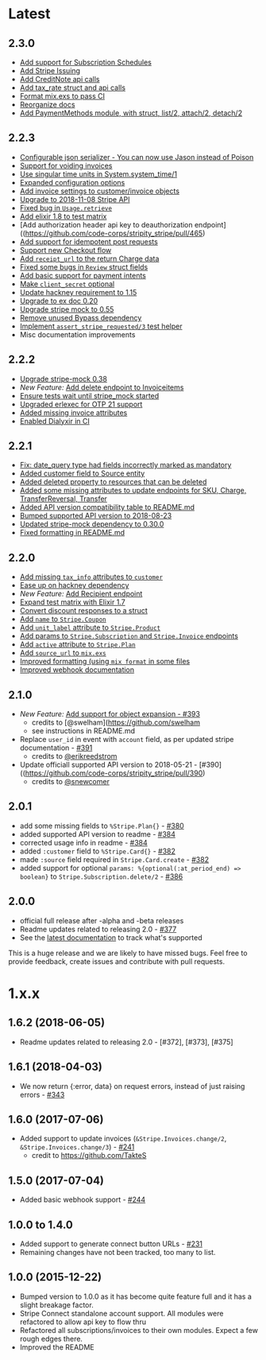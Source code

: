 # Latest

## 2.3.0

- [Add support for Subscription Schedules](https://github.com/code-corps/stripity_stripe/pull/480)
- [Add Stripe Issuing](https://github.com/code-corps/stripity_stripe/pull/493)
- [Add CreditNote api calls](https://github.com/code-corps/stripity_stripe/pull/492)
- [Add tax_rate struct and api calls](https://github.com/code-corps/stripity_stripe/pull/491)
- [Format mix.exs to pass CI](https://github.com/code-corps/stripity_stripe/pull/498)
- [Reorganize docs](https://github.com/code-corps/stripity_stripe/pull/496)
- [Add PaymentMethods module, with struct, list/2, attach/2, detach/2](https://github.com/code-corps/stripity_stripe/pull/495)

## 2.2.3

- [Configurable json serializer - You can now use Jason instead of Poison](https://github.com/code-corps/stripity_stripe/pull/446)
- [Support for voiding invoices](https://github.com/code-corps/stripity_stripe/pull/444)
- [Use singular time units in System.system_time/1](https://github.com/code-corps/stripity_stripe/pull/450)
- [Expanded configuration options](https://github.com/code-corps/stripity_stripe/pull/447)
- [Add invoice settings to customer/invoice objects](https://github.com/code-corps/stripity_stripe/pull/451)
- [Upgrade to 2018-11-08 Stripe API](https://github.com/code-corps/stripity_stripe/pull/439)
- [Fixed bug in `Usage.retrieve`](https://github.com/code-corps/stripity_stripe/pull/433)
- [Add elixir 1.8 to test matrix](https://github.com/code-corps/stripity_stripe/pull/449)
- [Add authorization header api key to deauthorization endpoint]((https://github.com/code-corps/stripity_stripe/pull/465)
- [Add support for idempotent post requests](https://github.com/code-corps/stripity_stripe/pull/461)
- [Support new Checkout flow](https://github.com/code-corps/stripity_stripe/pull/466)
- [Add `receipt_url` to the return Charge data](https://github.com/code-corps/stripity_stripe/pull/467)
- [Fixed some bugs in `Review` struct fields](https://github.com/code-corps/stripity_stripe/pull/468)
- [Add basic support for payment intents](https://github.com/code-corps/stripity_stripe/pull/470)
- [Make `client_secret` optional](https://github.com/code-corps/stripity_stripe/pull/473)
- [Update hackney requirement to 1.15](https://github.com/code-corps/stripity_stripe/pull/475)
- [Upgrade to ex doc 0.20](https://github.com/code-corps/stripity_stripe/pull/486)
- [Upgrade stripe mock to 0.55](https://github.com/code-corps/stripity_stripe/pull/485)
- [Remove unused Bypass dependency](https://github.com/code-corps/stripity_stripe/pull/88)
- [Implement `assert_stripe_requested/3` test helper](https://github.com/code-corps/stripity_stripe/pull/487)
- Misc documentation improvements

## 2.2.2

- [Upgrade stripe-mock 0.38](https://github.com/code-corps/stripity_stripe/pull/436)
- *New Feature:* [Add delete endpoint to Invoiceitems](https://github.com/code-corps/stripity_stripe/pull/434)
- [Ensure tests wait until stripe_mock started](https://github.com/code-corps/stripity_stripe/pull/427)
- [Upgraded erlexec for OTP 21 support](https://github.com/code-corps/stripity_stripe/pull/426)
- [Added missing invoice attributes](https://github.com/code-corps/stripity_stripe/pull/425)
- [Enabled Dialyxir in CI](https://github.com/code-corps/stripity_stripe/pull/424)

## 2.2.1

- [Fix: date_query type had fields incorrectly marked as mandatory](https://github.com/code-corps/stripity_stripe/pull/421)
- [Added customer field to Source entity](https://github.com/code-corps/stripity_stripe/pull/420)
- [Added deleted property to resources that can be deleted](https://github.com/code-corps/stripity_stripe/pull/419)
- [Added some missing attributes to update endpoints for SKU, Charge, TransferReversal, Transfer](https://github.com/code-corps/stripity_stripe/pull/418)
- [Added API version compatibility table to README.md](https://github.com/code-corps/stripity_stripe/pull/416)
- [Bumped supported API version to 2018-08-23](https://github.com/code-corps/stripity_stripe/pull/415)
- [Updated stripe-mock dependency to 0.30.0](https://github.com/code-corps/stripity_stripe/pull/414)
- [Fixed formatting in README.md](https://github.com/code-corps/stripity_stripe/pull/412)

## 2.2.0

- [Add missing `tax_info` attributes to `customer`](https://github.com/code-corps/stripity_stripe/pull/410)
- [Ease up on hackney dependency](https://github.com/code-corps/stripity_stripe/pull/407)
- *New Feature:* [Add Recipient endpoint](https://github.com/code-corps/stripity_stripe/pull/405)
- [Expand test matrix with Elixir 1.7](https://github.com/code-corps/stripity_stripe/pull/404)
- [Convert discount responses to a struct](https://github.com/code-corps/stripity_stripe/pull/403)
- [Add `name` to `Stripe.Coupon`](https://github.com/code-corps/stripity_stripe/pull/402)
- [Add `unit_label` attribute to `Stripe.Product`](https://github.com/code-corps/stripity_stripe/pull/401)
- [Add params to `Stripe.Subscription` and `Stripe.Invoice` endpoints](https://github.com/code-corps/stripity_stripe/pull/400)
- [Add `active` attribute to `Stripe.Plan`](https://github.com/code-corps/stripity_stripe/pull/399)
- [Add `source_url` to `mix.exs`](https://github.com/code-corps/stripity_stripe/pull/398)
- [Improved formatting (using `mix format` in some files](https://github.com/code-corps/stripity_stripe/pull/397)
- [Improved webhook documentation](https://github.com/code-corps/stripity_stripe/pull/395)

## 2.1.0

- *New Feature:* [Add support for object expansion - #393](https://github.com/code-corps/stripity_stripe/pull/393)
  - credits to [@swelham](https://github.com/swelham
  - see instructions in README.md
- Replace `user_id` in event with `account` field, as per updated stripe documentation - [#391](https://github.com/code-corps/stripity_stripe/pull/391)
  - credits to [@erikreedstrom](https://github.com/erikreedstrom)
- Update officiall supported API version to 2018-05-21 - [#390]((https://github.com/code-corps/stripity_stripe/pull/390)
  - credits to [@snewcomer](https://github.com/snewcomer)

## 2.0.1

- add some missing fields to `%Stripe.Plan{}` - [#380](https://github.com/code-corps/stripity_stripe/pull/380)
- added supported API version to readme - [#384](https://github.com/code-corps/stripity_stripe/pull/384)
- corrected usage info in readme - [#384](https://github.com/code-corps/stripity_stripe/pull/384)
- added `:customer` field to `%Stripe.Card{}` - [#382](https://github.com/code-corps/stripity_stripe/pull/382)
- made `:source` field required in `Stripe.Card.create` - [#382](https://github.com/code-corps/stripity_stripe/pull/382)
- added support for optional `params: %{optional(:at_period_end) => boolean}` to `Stripe.Subscription.delete/2` - [#386](https://github.com/code-corps/stripity_stripe/pull/386)

## 2.0.0

- official full release after -alpha and -beta releases
- Readme updates related to releasing 2.0 - [#377](https://github.com/code-corps/stripity_stripe/pull/377)
- See the [latest documentation](https://hexdocs.pm/stripity_stripe/api-reference.html) to track what's supported

This is a huge release and we are likely to have missed bugs. Feel free to provide feedback, create issues and contribute with pull requests.

# 1.x.x

## 1.6.2 (2018-06-05)

- Readme updates related to releasing 2.0 - [#372], [#373], [#375]

## 1.6.1 (2018-04-03)

- We now return {:error, data} on request errors, instead of just raising errors - [#343](https://github.com/code-corps/stripity_stripe/pull/343)

## 1.6.0 (2017-07-06)

- Added support to update invoices (`&Stripe.Invoices.change/2`, `&Stripe.Invoices.change/3`) - [#241](https://github.com/code-corps/stripity_stripe/pull/241)
  - credit to https://github.com/TakteS

## 1.5.0 (2017-07-04)

- Added basic webhook support - [#244](https://github.com/code-corps/stripity_stripe/pull/244)

## 1.0.0 to 1.4.0

- Added support to generate connect button URLs - [#231](https://github.com/code-corps/stripity_stripe/pull/231)
- Remaining changes have not been tracked, too many to list.

## 1.0.0 (2015-12-22)

- Bumped version to 1.0.0 as it has become quite feature full and it has a slight breakage factor.
- Stripe Connect standalone account support. All modules were refactored to allow api key to flow thru
- Refactored all subscriptions/invoices to their own modules. Expect a few rough edges there.
- Improved the README
